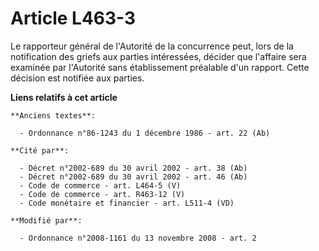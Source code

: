 # Article L463-3

Le rapporteur général de l'Autorité de la concurrence peut, lors de la notification des griefs aux parties intéressées,
décider que l'affaire sera examinée par l'Autorité sans établissement préalable d'un rapport. Cette décision est notifiée aux
parties.

**Liens relatifs à cet article**

	**Anciens textes**:

	  - Ordonnance n°86-1243 du 1 décembre 1986 - art. 22 (Ab)

	**Cité par**:

	  - Décret n°2002-689 du 30 avril 2002 - art. 38 (Ab)
	  - Décret n°2002-689 du 30 avril 2002 - art. 46 (Ab)
	  - Code de commerce - art. L464-5 (V)
	  - Code de commerce - art. R463-12 (V)
	  - Code monétaire et financier - art. L511-4 (VD)

	**Modifié par**:

	  - Ordonnance n°2008-1161 du 13 novembre 2008 - art. 2
